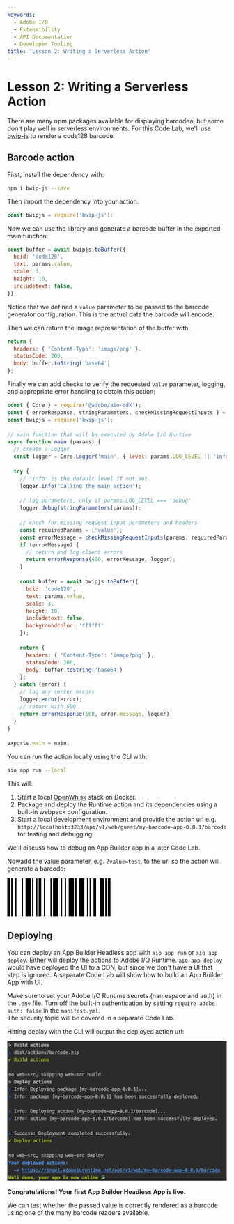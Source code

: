 ```yaml
---
keywords:
  - Adobe I/O
  - Extensibility
  - API Documentation
  - Developer Tooling
title: 'Lesson 2: Writing a Serverless Action'
---
```


# Lesson 2: Writing a Serverless Action

There are many npm packages available for displaying barcodea, but some don't play well in serverless environments. 
For this Code Lab, we'll use [bwip-js](https://www.npmjs.com/package/bwip-js/) to render a code128 barcode. 

## Barcode action

First, install the dependency with: 

```bash
npm i bwip-js --save
```

Then import the dependency into your action: 

```javascript
const bwipjs = require('bwip-js');
```  

Now we can use the library and generate a barcode buffer in the exported main function:  

```javascript
const buffer = await bwipjs.toBuffer({
  bcid: 'code128',
  text: params.value,
  scale: 3,
  height: 10,
  includetext: false,
});
``` 

Notice that we defined a `value` parameter to be passed to the barcode generator configuration. 
This is the actual data the barcode will encode. 

Then we can return the image representation of the buffer with: 

```javascript
return {
  headers: { 'Content-Type': 'image/png' },
  statusCode: 200,
  body: buffer.toString('base64')
};
```

Finally we can add checks to verify the requested `value` parameter, logging, and appropriate error handling to obtain this action: 

```javascript
const { Core } = require('@adobe/aio-sdk');
const { errorResponse, stringParameters, checkMissingRequestInputs } = require('../utils');
const bwipjs = require('bwip-js');

// main function that will be executed by Adobe I/O Runtime
async function main (params) {
  // create a Logger
  const logger = Core.Logger('main', { level: params.LOG_LEVEL || 'info' });

  try {
    // 'info' is the default level if not set
    logger.info('Calling the main action');

    // log parameters, only if params.LOG_LEVEL === 'debug'
    logger.debug(stringParameters(params));

    // check for missing request input parameters and headers
    const requiredParams = ['value'];
    const errorMessage = checkMissingRequestInputs(params, requiredParams);
    if (errorMessage) {
      // return and log client errors
      return errorResponse(400, errorMessage, logger);
    }
  
    const buffer = await bwipjs.toBuffer({
      bcid: 'code128',
      text: params.value,
      scale: 3,
      height: 10,
      includetext: false,
      backgroundcolor: 'ffffff'
    });
    
    return {
      headers: { 'Content-Type': 'image/png' },
      statusCode: 200,
      body: buffer.toString('base64')
    };
  } catch (error) {
    // log any server errors
    logger.error(error);
    // return with 500
    return errorResponse(500, error.message, logger);
  }
}

exports.main = main;

``` 

You can run the action locally using the CLI with: 

```bash
aio app run --local
```
 
This will: 

1. Start a local [OpenWhisk](https://openwhisk.apache.org/) stack on Docker. 
2. Package and deploy the Runtime action and its dependencies using a built-in webpack configuration.   
3. Start a local development environment and provide the action url e.g. `http://localhost:3233/api/v1/web/guest/my-barcode-app-0.0.1/barcode` for testing and debugging. 

We'll discuss how to debug an App Builder app in a later Code Lab.

Nowadd the value parameter, e.g. `?value=test`, to the url so the action will generate a barcode:

![barcode](assets/barcode-test.png)

## Deploying

You can deploy an App Builder Headless app with `aio app run` or `aio app deploy`. Either will deploy the actions to Adobe I/O Runtime.
`aio app deploy` would have deployed the UI to a CDN, but since we don't have a UI that step is ignored. A separate Code Lab will show how to build an App Builder App with UI.

Make sure to set your Adobe I/O Runtime secrets (namespace and auth) in the `.env` file. 
Turn off the built-in authentication by setting `require-adobe-auth: false` in the `manifest.yml`.    
The security topic will be covered in a separate Code Lab.

Hitting deploy with the CLI will output the deployed action url:

![deploy](assets/deploy.png)  

**Congratulations! Your first App Builder Headless App is live.** 

We can test whether the passed value is correctly rendered as a barcode using one of the many barcode readers available.



